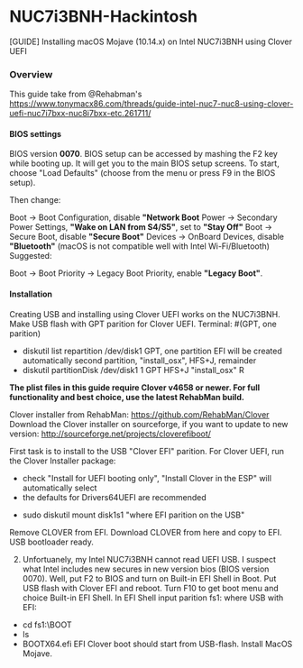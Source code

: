 # NUC7i3BNH-Hackintosh
[GUIDE] Installing macOS Mojave (10.14.x) on Intel NUC7i3BNH using Clover UEFI
### Overview
This guide take from @Rehabman's <link>https://www.tonymacx86.com/threads/guide-intel-nuc7-nuc8-using-clover-uefi-nuc7i7bxx-nuc8i7bxx-etc.261711/</link>

#### BIOS settings

BIOS version **0070**. BIOS setup can be accessed by mashing the F2 key while booting up. It will get you to the main BIOS setup screens. To start, choose "Load Defaults" (choose from the menu or press F9 in the BIOS setup).

Then change:

Boot -> Boot Configuration, disable **"Network Boot**
Power -> Secondary Power Settings, **"Wake on LAN from S4/S5"**, set to **"Stay Off"**
Boot -> Secure Boot, disable **"Secure Boot"**
Devices -> OnBoard Devices, disable **"Bluetooth"** (macOS is not compatible well with Intel Wi-Fi/Bluetooth)
Suggested:

Boot -> Boot Priority -> Legacy Boot Priority, enable **"Legacy Boot"**.

#### Installation

Creating USB and installing using Clover UEFI works on the NUC7i3BNH. Make USB flash with GPT parition for Clover UEFI. Terminal:
#(GPT, one parition)
* diskutil list
repartition /dev/disk1 GPT, one partition
EFI will be created automatically
second partition, "install_osx", HFS+J, remainder
* diskutil partitionDisk /dev/disk1 1 GPT HFS+J "install_osx" R

**The plist files in this guide require Clover v4658 or newer. For full functionality and best choice, use the latest RehabMan build.**

Clover installer from RehabMan: https://github.com/RehabMan/Clover
Download the Clover installer on sourceforge, if you want to update to new version: http://sourceforge.net/projects/cloverefiboot/

First task is to install to the USB "Clover EFI" parition. For Clover UEFI, run the Clover Installer package:
- check "Install for UEFI booting only", "Install Clover in the ESP" will automatically select
- the defaults for Drivers64UEFI are recommended

* sudo diskutil mount disk1s1 "where EFI parition on the USB"

Remove CLOVER from EFI. Download CLOVER from here and copy to EFI.
USB bootloader ready.

2. Unfortuanely, my Intel NUC7i3BNH cannot read UEFI USB. I suspect what Intel includes new secures in new version bios (BIOS version 0070). Well, put F2 to BIOS and turn on Built-in EFI Shell in Boot. Put USB flash with Clover EFI and reboot. Turn F10 to get boot menu and choice Built-in EFI Shell.
In EFI Shell input parition fs1: where USB with EFI:
* cd fs1:\BOOT
* ls
* BOOTX64.efi
EFI Clover boot should start from USB-flash. Install MacOS Mojave.
